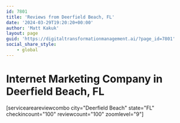 ```yaml
---
id: 7801
title: 'Reviews from Deerfield Beach, FL'
date: '2024-03-29T19:20:20+00:00'
author: 'Matt Kakuk'
layout: page
guid: 'https://digitaltransformationmanagement.ai/?page_id=7801'
social_share_style:
    - global
---
```


# Internet Marketing Company in Deerfield Beach, FL

\[serviceareareviewcombo city="Deerfield Beach" state="FL" checkincount="100" reviewcount="100" zoomlevel="9"\] 